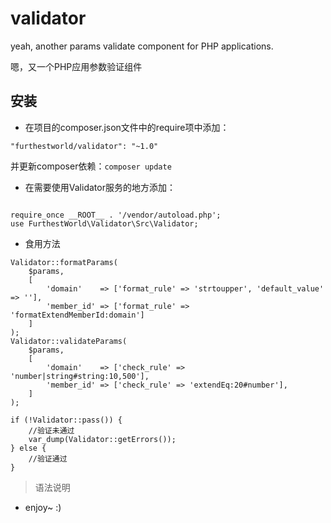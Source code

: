 # validator

yeah, another params validate component for PHP applications.

嗯，又一个PHP应用参数验证组件

## 安装
* 在项目的composer.json文件中的require项中添加：

```
"furthestworld/validator": "~1.0"
```
并更新composer依赖：`composer update`

* 在需要使用Validator服务的地方添加：

```

require_once __ROOT__ . '/vendor/autoload.php';
use FurthestWorld\Validator\Src\Validator;
```

* 食用方法

```
Validator::formatParams(
    $params,
    [
        'domain'    => ['format_rule' => 'strtoupper', 'default_value' => ''],
        'member_id' => ['format_rule' => 'formatExtendMemberId:domain']
    ]
);
Validator::validateParams(
    $params,
    [
        'domain'    => ['check_rule' => 'number|string#string:10,500'],
        'member_id' => ['check_rule' => 'extendEq:20#number'],
    ]
);

if (!Validator::pass()) {
    //验证未通过
    var_dump(Validator::getErrors());
} else {
    //验证通过
}
```

> 语法说明

* enjoy~ :)

